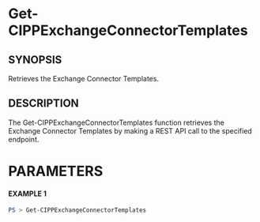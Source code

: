 # Get-CIPPExchangeConnectorTemplates
## SYNOPSIS
Retrieves the Exchange Connector Templates.
## DESCRIPTION
The Get-CIPPExchangeConnectorTemplates function retrieves the Exchange Connector Templates by making a REST API call to the specified endpoint.
# PARAMETERS

#### EXAMPLE 1
```powershell
PS > Get-CIPPExchangeConnectorTemplates
```

